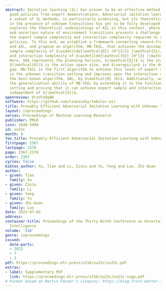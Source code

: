 ```yaml
---
abstract: Imitation learning (IL) has proven to be an effective method for learning
  good policies from expert demonstrations. Adversarial imitation learning (AIL),
  a subset of IL methods, is particularly promising, but its theoretical foundation
  in the presence of unknown transitions has yet to be fully developed. This paper
  explores the theoretical underpinnings of AIL in this context, where the stochastic
  and uncertain nature of environment transitions presents a challenge.  We examine
  the expert sample complexity and interaction complexity required to recover good
  policies. To this end, we establish a framework connecting reward-free exploration
  and AIL, and propose an algorithm, MB-TAIL, that achieves the minimax optimal expert
  sample complexity of $\widetilde{\mathcal{O}} (H^{3/2} |\mathcal{S}|/\varepsilon)$
  and interaction complexity of $\widetilde{\mathcal{O}} (H^{3} |\mathcal{S}|^2 |\mathcal{A}|/\varepsilon^2)$.
  Here, $H$ represents the planning horizon, $|\mathcal{S}|$ is the state space size,
  $|\mathcal{A}|$ is the action space size, and $\varepsilon$ is the desired imitation
  gap. MB-TAIL is the first algorithm to achieve this level of expert sample complexity
  in the unknown transition setting and improves upon the interaction complexity of
  the best-known algorithm, OAL, by $\mathcal{O} (H)$. Additionally, we demonstrate
  the generalization ability of MB-TAIL by extending it to the function approximation
  setting and proving that it can achieve expert sample and interaction complexity
  independent of $|\mathcal{S}|$.
openreview: 6tzUfoDyBH
software: https://github.com/tianxusky/tabular-ail
title: Provably Efficient Adversarial Imitation Learning with Unknown Transitions
layout: inproceedings
series: Proceedings of Machine Learning Research
publisher: PMLR
issn: 2640-3498
id: xu23c
month: 0
tex_title: Provably Efficient Adversarial Imitation Learning with Unknown Transitions
firstpage: 2367
lastpage: 2378
page: 2367-2378
order: 2367
cycles: false
bibtex_author: Xu, Tian and Li, Ziniu and Yu, Yang and Luo, Zhi-Quan
author:
- given: Tian
  family: Xu
- given: Ziniu
  family: Li
- given: Yang
  family: Yu
- given: Zhi-Quan
  family: Luo
date: 2023-07-02
address:
container-title: Proceedings of the Thirty-Ninth Conference on Uncertainty in Artificial
  Intelligence
volume: '216'
genre: inproceedings
issued:
  date-parts:
  - 2023
  - 7
  - 2
pdf: https://proceedings.mlr.press/v216/xu23c/xu23c.pdf
extras:
- label: Supplementary PDF
  link: https://proceedings.mlr.press/v216/xu23c/xu23c-supp.pdf
# Format based on Martin Fenner's citeproc: https://blog.front-matter.io/posts/citeproc-yaml-for-bibliographies/
---
```

